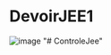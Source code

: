 # DevoirJEE1

![image](https://user-images.githubusercontent.com/101817679/202848314-45e75f04-cafb-41a3-bac4-fd833a17c0dd.png)
"# ControleJee" 
